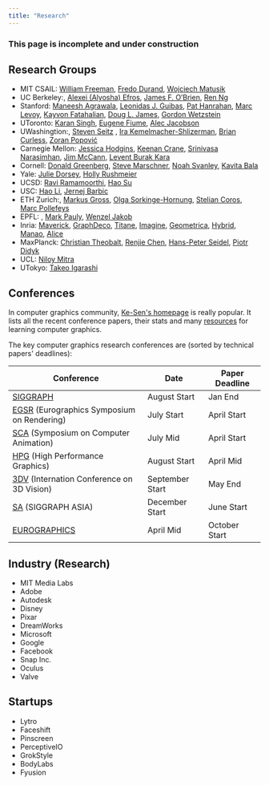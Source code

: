 ```yaml
---
title: "Research"
---
```


### **This page is incomplete and under construction**

## **Research Groups**

- MIT CSAIL: [William Freeman](https://billf.mit.edu/), [Fredo Durand](http://people.csail.mit.edu/fredo/), [Wojciech Matusik](http://people.csail.mit.edu/wojciech/)
- UC Berkeley:, [Alexei (Alyosha) Efros](https://people.eecs.berkeley.edu/~efros/), [James F. O’Brien](https://people.eecs.berkeley.edu/~job/Prof._James_F._OBrien/Home.html), [Ren Ng](https://www2.eecs.berkeley.edu/Faculty/Homepages/yirenng.html)
- Stanford: [Maneesh Agrawala](http://graphics.stanford.edu/~maneesh/), [Leonidas J. Guibas](https://geometry.stanford.edu/member/guibas/index.html), [Pat Hanrahan](http://graphics.stanford.edu/~hanrahan/), [Marc Levoy](http://graphics.stanford.edu/~levoy/), [Kayvon Fatahalian](http://graphics.stanford.edu/~kayvonf/), [Doug L. James](http://graphics.stanford.edu/~djames/), [Gordon Wetzstein](http://web.stanford.edu/~gordonwz/)
- UToronto: [Karan Singh](http://www.dgp.toronto.edu/~karan/), [Eugene Fiume](http://www.dgp.toronto.edu/~elf/), [Alec Jacobson](http://www.cs.toronto.edu/~jacobson/)
- UWashingtion:, [Steven Seitz](http://homes.cs.washington.edu/~seitz/) , [Ira Kemelmacher-Shlizerman](https://homes.cs.washington.edu/~kemelmi/), [Brian Curless](https://homes.cs.washington.edu/~curless/), [Zoran Popović](https://homes.cs.washington.edu/~zoran/)
- Carnegie Mellon: [Jessica Hodgins](http://www.cs.cmu.edu/~jkh/), [Keenan Crane](http://www.cs.cmu.edu/~kmcrane/), [Srinivasa Narasimhan](http://www.cs.cmu.edu/~srinivas/), [Jim McCann](http://www.cs.cmu.edu/~jmccann/), [Levent Burak Kara](http://vdel.me.cmu.edu/aboutus.html)
- Cornell: [Donald Greenberg](http://www.graphics.cornell.edu/people/director), [Steve Marschner](http://www.cs.cornell.edu/~srm/), [Noah Svanley](http://www.cs.cornell.edu/~snavely/), [Kavita Bala](http://www.cs.cornell.edu/~kb/)
- Yale: [Julie Dorsey](http://graphics.cs.yale.edu/site/people/julie-dorsey?destination=user%2F6), [Holly Rushmeier](http://graphics.cs.yale.edu/site/people/holly-rushmeier)
- UCSD: [Ravi Ramamoorthi](http://cseweb.ucsd.edu/~ravir/), [Hao Su](http://ai.stanford.edu/~haosu/)
- USC: [Hao Li](http://www.hao-li.com/Hao_Li/Hao_Li_-_about_me.html), [Jernej Barbic](http://www-bcf.usc.edu/~jbarbic/)
- ETH Zurich:, [Markus Gross](https://graphics.ethz.ch/~grossm), [Olga Sorkinge-Hornung](http://people.inf.ethz.ch/sorkineo/), [Stelian Coros](http://crl.ethz.ch/coros.html), [Marc Pollefeys](https://www.inf.ethz.ch/personal/pomarc/)
- EPFL: , [Mark Pauly](http://lgg.epfl.ch/people.php), [Wenzel Jakob](https://rgl.epfl.ch/people/wjakob)
- Inria: [Maverick](https://maverick.inria.fr/), [GraphDeco](https://team.inria.fr/graphdeco/), [Titane](https://team.inria.fr/titane/team/), [Imagine](https://team.inria.fr/imagine/), [Geometrica](https://team.inria.fr/geometrica/), [Hybrid](https://team.inria.fr/hybrid/), [Manao](http://manao.inria.fr/), [Alice](http://alice.loria.fr/)
- MaxPlanck: [Christian Theobalt](http://people.mpi-inf.mpg.de/~theobalt), [Renjie Chen](https://people.mpi-inf.mpg.de/~chen/), [Hans-Peter Seidel](https://www.mpi-inf.mpg.de/~hpseidel/), [Piotr Didyk](http://people.mpi-inf.mpg.de/~pdidyk/)
- UCL: [Niloy Mitra](http://www0.cs.ucl.ac.uk/staff/n.mitra/index.html)
- UTokyo: [Takeo Igarashi](http://www-ui.is.s.u-tokyo.ac.jp/~takeo/)

## **Conferences**

In computer graphics community, [Ke-Sen's homepage](http://kesen.realtimerendering.com/) is really popular. It lists all the recent conference papers, their stats and many [resources](http://www.realtimerendering.com/) for learning computer graphics.

The key computer graphics research conferences are (sorted by technical papers' deadlines):


| Conference | Date | Paper Deadline |
|------------|---------------|----------------|
| [SIGGRAPH](https://s2018.siggraph.org/)  | August Start  | Jan End  |
| [EGSR](http://cg.ivd.kit.edu/egsr18/) (Eurographics Symposium on Rendering)  | July Start  | April Start |
| [SCA](http://sca2018.inria.fr/) (Symposium on Computer Animation) |  July Mid  | April Start  |
| [HPG](http://www.highperformancegraphics.org/2018/) (High Performance Graphics) | August Start | April Mid |
| [3DV](http://3dv18.uniud.it/) (Internation Conference on 3D Vision) | September Start   | May End |
| [SA](https://sa2018.siggraph.org/en/) (SIGGRAPH ASIA) | December Start | June Start |
| [EUROGRAPHICS](https://www.eurographics2018.nl/)  | April Mid | October Start |


## **Industry (Research)**

- MIT Media Labs
- Adobe
- Autodesk
- Disney
- Pixar
- DreamWorks
- Microsoft
- Google
- Facebook
- Snap Inc.
- Oculus
- Valve

## **Startups**

- Lytro
- Faceshift
- Pinscreen
- PerceptiveIO
- GrokStyle
- BodyLabs
- Fyusion